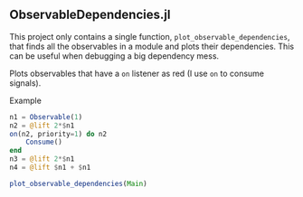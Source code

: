 ## ObservableDependencies.jl
This project only contains a single function, `plot_observable_dependencies`, that finds all the observables in a module and plots their dependencies.
This can be useful when debugging a big dependency mess.

Plots observables that have a `on` listener as red (I use `on` to consume signals).

Example

``` julia
n1 = Observable(1)
n2 = @lift 2*$n1
on(n2, priority=1) do n2
    Consume()
end
n3 = @lift 2*$n1
n4 = @lift $n1 + $n1

plot_observable_dependencies(Main)
```

